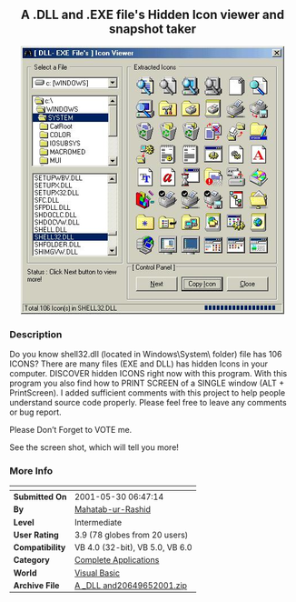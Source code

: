﻿<div align="center">

## A \.DLL and \.EXE file's Hidden Icon viewer and snapshot taker

<img src="PIC200165221825510.jpg">
</div>

### Description

Do you know shell32.dll (located in Windows\System\ folder) file has 106 ICONS? There are many files (EXE and DLL) has hidden Icons in your computer. DISCOVER hidden ICONS right now with this program. With this program you also find how to PRINT SCREEN of a SINGLE window (ALT + PrintScreen). I added sufficient comments with this project to help people understand source code properly. Please feel free to leave any comments or bug report.

Please Don&#8217;t Forget to VOTE me.

See the screen shot, which will tell you more!
 
### More Info
 


<span>             |<span>
---                |---
**Submitted On**   |2001-05-30 06:47:14
**By**             |[Mahatab\-ur\-Rashid](https://github.com/Planet-Source-Code/PSCIndex/blob/master/ByAuthor/mahatab-ur-rashid.md)
**Level**          |Intermediate
**User Rating**    |3.9 (78 globes from 20 users)
**Compatibility**  |VB 4\.0 \(32\-bit\), VB 5\.0, VB 6\.0
**Category**       |[Complete Applications](https://github.com/Planet-Source-Code/PSCIndex/blob/master/ByCategory/complete-applications__1-27.md)
**World**          |[Visual Basic](https://github.com/Planet-Source-Code/PSCIndex/blob/master/ByWorld/visual-basic.md)
**Archive File**   |[A \_DLL and20649652001\.zip](https://github.com/Planet-Source-Code/mahatab-ur-rashid-a-dll-and-exe-file-s-hidden-icon-viewer-and-snapshot-taker__1-23809/archive/master.zip)








